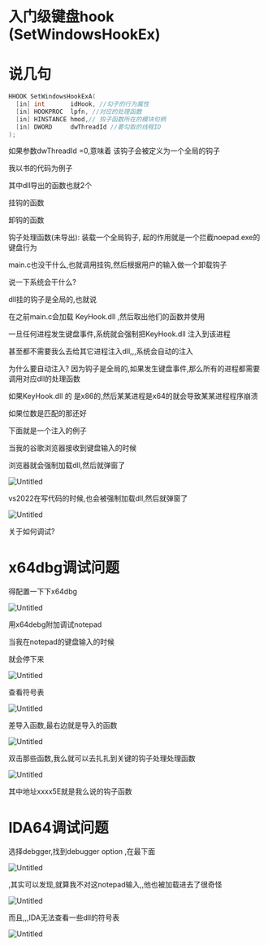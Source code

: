 # 入门级键盘hook (SetWindowsHookEx)

# 说几句

```c
HHOOK SetWindowsHookExA(
  [in] int       idHook, //勾子的行为属性
  [in] HOOKPROC  lpfn, //对应的处理函数
  [in] HINSTANCE hmod,// 钩子函数所在的模块句柄
  [in] DWORD     dwThreadId //要勾取的线程ID
);
```

如果参数dwThreadId =0,意味着 该钩子会被定义为一个全局的钩子

我以书的代码为例子

[](https://github.com/redqx/mycode/tree/5f7a977201c6b2aaf067e5a852ca6a5cc4e1a133/Re/API_HOOK/入门级键盘hook-SetWindowsHookExA)

其中dll导出的函数也就2个

挂钩的函数

卸钩的函数

钩子处理函数(未导出): 装载一个全局钩子, 起的作用就是一个拦截noepad.exe的键盘行为

main.c也没干什么,也就调用挂钩,然后根据用户的输入做一个卸载钩子

说一下系统会干什么?

dll挂的钩子是全局的,也就说

在之前main.c会加载 KeyHook.dll ,然后取出他们的函数并使用

一旦任何进程发生键盘事件,系统就会强制把KeyHook.dll 注入到该进程

甚至都不需要我么去给其它进程注入dll,,,系统会自动的注入

为什么要自动注入? 因为钩子是全局的,如果发生键盘事件,那么所有的进程都需要调用对应dll的处理函数

如果KeyHook.dll 的 是x86的,然后某某进程是x64的就会导致某某进程程序崩溃

如果位数是匹配的那还好

下面就是一个注入的例子

当我的谷歌浏览器接收到键盘输入的时候

浏览器就会强制加载dll,然后就弹窗了

![Untitled](%E5%85%A5%E9%97%A8%E7%BA%A7%E9%94%AE%E7%9B%98hook%20(SetWindowsHookEx)%20580b1d75b5bb47c183193f6f5e600d0e/Untitled.png)

vs2022在写代码的时候,也会被强制加载dll,然后就弹窗了

![Untitled](%E5%85%A5%E9%97%A8%E7%BA%A7%E9%94%AE%E7%9B%98hook%20(SetWindowsHookEx)%20580b1d75b5bb47c183193f6f5e600d0e/Untitled%201.png)

关于如何调试?

# x64dbg调试问题

得配置一下下x64dbg

![Untitled](%E5%85%A5%E9%97%A8%E7%BA%A7%E9%94%AE%E7%9B%98hook%20(SetWindowsHookEx)%20580b1d75b5bb47c183193f6f5e600d0e/Untitled%202.png)

用x64debg附加调试notepad

当我在notepad的键盘输入的时候

就会停下来

![Untitled](%E5%85%A5%E9%97%A8%E7%BA%A7%E9%94%AE%E7%9B%98hook%20(SetWindowsHookEx)%20580b1d75b5bb47c183193f6f5e600d0e/Untitled%203.png)

查看符号表

![Untitled](%E5%85%A5%E9%97%A8%E7%BA%A7%E9%94%AE%E7%9B%98hook%20(SetWindowsHookEx)%20580b1d75b5bb47c183193f6f5e600d0e/Untitled%204.png)

差导入函数,最右边就是导入的函数

![Untitled](%E5%85%A5%E9%97%A8%E7%BA%A7%E9%94%AE%E7%9B%98hook%20(SetWindowsHookEx)%20580b1d75b5bb47c183193f6f5e600d0e/Untitled%205.png)

双击那些函数,我么就可以去扎扎到关键的钩子处理处理函数

![Untitled](%E5%85%A5%E9%97%A8%E7%BA%A7%E9%94%AE%E7%9B%98hook%20(SetWindowsHookEx)%20580b1d75b5bb47c183193f6f5e600d0e/Untitled%206.png)

其中地址xxxx5E就是我么说的钩子函数

# IDA64调试问题

选择debgger,找到debugger option ,在最下面

![Untitled](%E5%85%A5%E9%97%A8%E7%BA%A7%E9%94%AE%E7%9B%98hook%20(SetWindowsHookEx)%20580b1d75b5bb47c183193f6f5e600d0e/Untitled%207.png)

,其实可以发现,就算我不对这notepad输入,,他也被加载进去了很奇怪

![Untitled](%E5%85%A5%E9%97%A8%E7%BA%A7%E9%94%AE%E7%9B%98hook%20(SetWindowsHookEx)%20580b1d75b5bb47c183193f6f5e600d0e/Untitled%208.png)

而且,,,IDA无法查看一些dll的符号表

![Untitled](%E5%85%A5%E9%97%A8%E7%BA%A7%E9%94%AE%E7%9B%98hook%20(SetWindowsHookEx)%20580b1d75b5bb47c183193f6f5e600d0e/Untitled%209.png)